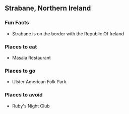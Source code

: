 ## Strabane, Northern Ireland

### Fun Facts
- Strabane is on the border with the Republic Of Ireland

### Places to eat
- Masala Restaurant

### Places to go
- Ulster American Folk Park

### Places to avoid
- Ruby's Night Club
